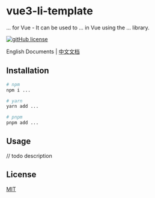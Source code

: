 # vue3-li-template

... for Vue - It can be used to ... in Vue using the ... library.

[![gitHub license](https://img.shields.io/badge/license-MIT-blue.svg)](https://github.com/imguolao/vue-mathlive/blob/main/LICENSE) 

English Documents | [中文文档](./README.zh-CN.md)

## Installation

```sh
# npm
npm i ...

# yarn
yarn add ...

# pnpm
pnpm add ...
```

## Usage

// todo description

## License

[MIT](LICENSE)
